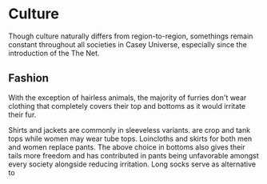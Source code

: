 # Culture

Though culture naturally differs from region-to-region, somethings remain constant throughout all societies in Casey Universe, especially since the introduction of the The Net.

## Fashion

With the exception of hairless animals, the majority of furries don't wear clothing that completely covers their top and bottoms as it would irritate their fur. 

Shirts and jackets are commonly in sleeveless variants. are crop and tank tops while women may wear tube tops. Loincloths and skirts for both men and women replace pants. The above choice in bottoms also gives their tails more freedom and has contributed in pants being unfavorable amongst every society alongside reducing irritation. Long socks serve as alternative to 